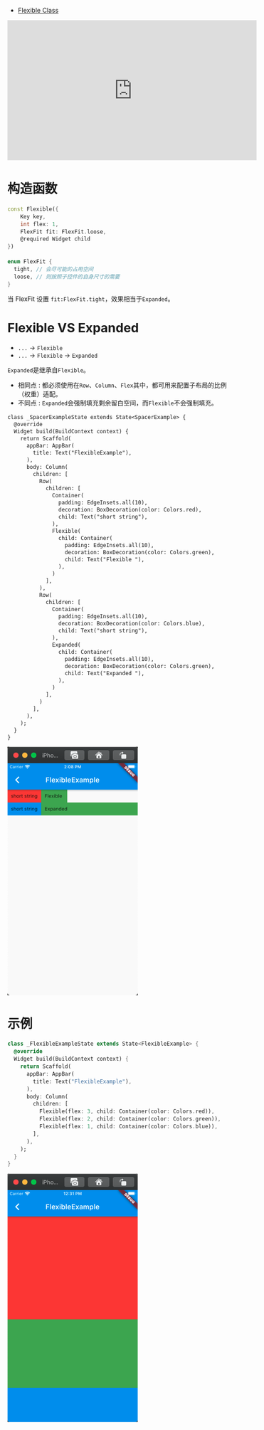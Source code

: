 
* [Flexible Class](https://api.flutter.dev/flutter/widgets/Flexible-class.html)

<iframe width="560" height="315" src="https://www.youtube.com/embed/CI7x0mAZiY0" frameborder="0" allow="accelerometer; autoplay; encrypted-media; gyroscope; picture-in-picture" allowfullscreen></iframe>

# 构造函数

```dart
const Flexible({
	Key key,
	int flex: 1,
	FlexFit fit: FlexFit.loose,
	@required Widget child
})

enum FlexFit {
  tight, // 会尽可能的占用空间
  loose, // 则按照子控件的自身尺寸的需要
}
```

当 FlexFit 设置 `fit:FlexFit.tight`，效果相当于`Expanded`。

# Flexible VS Expanded

* `...` -> `Flexible`
* `...` -> `Flexible` -> `Expanded`

`Expanded`是继承自`Flexible`。

* 相同点 : 都必须使用在`Row`、`Column`、`Flex`其中，都可用来配置子布局的比例（权重）适配。
* 不同点 : `Expanded`会强制填充剩余留白空间，而`Flexible`不会强制填充。

```
class _SpacerExampleState extends State<SpacerExample> {
  @override
  Widget build(BuildContext context) {
    return Scaffold(
      appBar: AppBar(
        title: Text("FlexibleExample"),
      ),
      body: Column(
        children: [
          Row(
            children: [
              Container(
                padding: EdgeInsets.all(10),
                decoration: BoxDecoration(color: Colors.red),
                child: Text("short string"),
              ),
              Flexible(
                child: Container(
                  padding: EdgeInsets.all(10),
                  decoration: BoxDecoration(color: Colors.green),
                  child: Text("Flexible "),
                ),
              )
            ],
          ),
          Row(
            children: [
              Container(
                padding: EdgeInsets.all(10),
                decoration: BoxDecoration(color: Colors.blue),
                child: Text("short string"),
              ),
              Expanded(
                child: Container(
                  padding: EdgeInsets.all(10),
                  decoration: BoxDecoration(color: Colors.green),
                  child: Text("Expanded "),
                ),
              )
            ],
          )
        ],
      ),
    );
  }
}
```

<img src="/assets/images/widgets/12.png"/>

# 示例

```dart
class _FlexibleExampleState extends State<FlexibleExample> {
  @override
  Widget build(BuildContext context) {
    return Scaffold(
      appBar: AppBar(
        title: Text("FlexibleExample"),
      ),
      body: Column(
        children: [
          Flexible(flex: 3, child: Container(color: Colors.red)),
          Flexible(flex: 2, child: Container(color: Colors.green)),
          Flexible(flex: 1, child: Container(color: Colors.blue)),
        ],
      ),
    );
  }
}
```

<img src="/assets/images/widgets/10.png"/>
